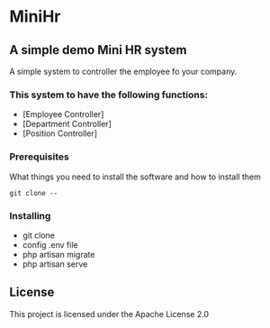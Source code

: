 # MiniHr


## A simple demo Mini HR system
A simple system to controller the employee fo your company.

### This system to have the following functions:
* [Employee Controller]
* [Department Controller]
* [Position Controller]

### Prerequisites

What things you need to install the software and how to install them

```
git clone --
```

### Installing
* git clone 
* config .env file
* php artisan migrate
* php artisan serve

## License

This project is licensed under the Apache License 2.0

